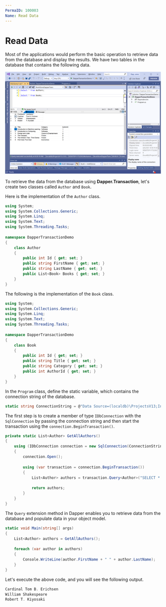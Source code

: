 ```yaml
---
PermaID: 100003
Name: Read Data
---
```


# Read Data

Most of the applications would perform the basic operation to retrieve data from the database and display the results. We have two tables in the database that contains the following data.

<img src="images/database-setup.png" alt="Database data">

To retrieve the data from the database using **Dapper.Transaction**, let's create two classes called `Author` and `Book`.

Here is the implementation of the `Author` class.

```csharp
using System;
using System.Collections.Generic;
using System.Linq;
using System.Text;
using System.Threading.Tasks;

namespace DapperTransactionDemo
{
    class Author
    {
        public int Id { get; set; }
        public string FirstName { get; set; }
        public string LastName { get; set; }
        public List<Book> Books { get; set; }
    }
}
```

The following is the implementation of the `Book` class.

```csharp
using System;
using System.Collections.Generic;
using System.Linq;
using System.Text;
using System.Threading.Tasks;

namespace DapperTransactionDemo
{
    class Book
    {
        public int Id { get; set; }
        public string Title { get; set; }
        public string Category { get; set; }
        public int AuthorId { get; set; }
    }
}
```

In the `Program` class, define the static variable, which contains the connection string of the database.

```csharp
static string ConnectionString = @"Data Source=(localdb)\ProjectsV13;Initial Catalog=BookStoreDapperTrans;Integrated Security=True;";
```

The first step is to create a member of type `IDbConnection` with the `SqlConnection` by passing the connection string and then start the transaction using the `connection.BeginTransaction()`.

```csharp
private static List<Author> GetAllAuthors()
{
    using (IDbConnection connection = new SqlConnection(ConnectionString))
    {
        connection.Open();

        using (var transaction = connection.BeginTransaction())
        {
            List<Author> authors = transaction.Query<Author>("SELECT * FROM Authors").ToList();

            return authors;
        }
    }
}
```

The `Query` extension method in Dapper enables you to retrieve data from the database and populate data in your object model.

```csharp
static void Main(string[] args)
{
    List<Author> authors = GetAllAuthors();

    foreach (var author in authors)
    {
        Console.WriteLine(author.FirstName + " " + author.LastName);
    }
}
```

Let's execute the above code, and you will see the following output.

```csharp
Cardinal Tom B. Erichsen
William Shakespeare
Robert T. Kiyosaki
```
